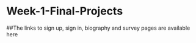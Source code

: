 # Week-1-Final-Projects
##The links to sign up, sign in, biography and survey pages are available here
